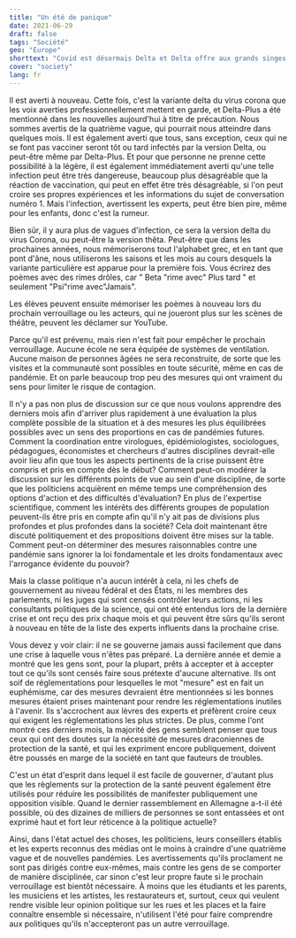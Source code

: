 ```yaml
---
title: "Un été de panique"
date: 2021-06-29
draft: false
tags: "Société"
geo: "Europe"
shorttext: "Covid est désormais Delta et Delta offre aux grands singes la possibilité de semer à nouveau la panique dans la meute."
cover: "society"
lang: fr
---
```


Il est averti à nouveau. Cette fois, c'est la variante delta du virus corona que les voix averties professionnellement mettent en garde, et Delta-Plus a été mentionné dans les nouvelles aujourd'hui à titre de précaution. Nous sommes avertis de la quatrième vague, qui pourrait nous atteindre dans quelques mois. Il est également averti que tous, sans exception, ceux qui ne se font pas vacciner seront tôt ou tard infectés par la version Delta, ou peut-être même par Delta-Plus. Et pour que personne ne prenne cette possibilité à la légère, il est également immédiatement averti qu'une telle infection peut être très dangereuse, beaucoup plus désagréable que la réaction de vaccination, qui peut en effet être très désagréable, si l'on peut croire ses propres expériences et les informations du sujet de conversation numéro 1. Mais l'infection, avertissent les experts, peut être bien pire, même pour les enfants, donc c'est la rumeur.

Bien sûr, il y aura plus de vagues d'infection, ce sera la version delta du virus Corona, ou peut-être la version thêta. Peut-être que dans les prochaines années, nous mémoriserons tout l'alphabet grec, et en tant que pont d'âne, nous utiliserons les saisons et les mois au cours desquels la variante particulière est apparue pour la première fois. Vous écrirez des poèmes avec des rimes drôles, car " Beta "rime avec" Plus tard " et seulement "Psi"rime avec"Jamais".

Les élèves peuvent ensuite mémoriser les poèmes à nouveau lors du prochain verrouillage ou les acteurs, qui ne joueront plus sur les scènes de théâtre, peuvent les déclamer sur YouTube.

Parce qu'il est prévenu, mais rien n'est fait pour empêcher le prochain verrouillage. Aucune école ne sera équipée de systèmes de ventilation. Aucune maison de personnes âgées ne sera reconstruite, de sorte que les visites et la communauté sont possibles en toute sécurité, même en cas de pandémie. Et on parle beaucoup trop peu des mesures qui ont vraiment du sens pour limiter le risque de contagion.

Il n'y a pas non plus de discussion sur ce que nous voulons apprendre des derniers mois afin d'arriver plus rapidement à une évaluation la plus complète possible de la situation et à des mesures les plus équilibrées possibles avec un sens des proportions en cas de pandémies futures. Comment la coordination entre virologues, épidémiologistes, sociologues, pédagogues, économistes et chercheurs d'autres disciplines devrait-elle avoir lieu afin que tous les aspects pertinents de la crise puissent être compris et pris en compte dès le début? Comment peut-on modérer la discussion sur les différents points de vue au sein d'une discipline, de sorte que les politiciens acquièrent en même temps une compréhension des options d'action et des difficultés d'évaluation? En plus de l'expertise scientifique, comment les intérêts des différents groupes de population peuvent-ils être pris en compte afin qu'il n'y ait pas de divisions plus profondes et plus profondes dans la société? Cela doit maintenant être discuté politiquement et des propositions doivent être mises sur la table. Comment peut-on déterminer des mesures raisonnables contre une pandémie sans ignorer la loi fondamentale et les droits fondamentaux avec l'arrogance évidente du pouvoir?

Mais la classe politique n'a aucun intérêt à cela, ni les chefs de gouvernement au niveau fédéral et des États, ni les membres des parlements, ni les juges qui sont censés contrôler leurs actions, ni les consultants politiques de la science, qui ont été entendus lors de la dernière crise et ont reçu des prix chaque mois et qui peuvent être sûrs qu'ils seront à nouveau en tête de la liste des experts influents dans la prochaine crise.

Vous devez y voir clair: il ne se gouverne jamais aussi facilement que dans une crise à laquelle vous n'êtes pas préparé. La dernière année et demie a montré que les gens sont, pour la plupart, prêts à accepter et à accepter tout ce qu'ils sont censés faire sous prétexte d'aucune alternative. Ils ont soif de réglementations pour lesquelles le mot "mesure" est en fait un euphémisme, car des mesures devraient être mentionnées si les bonnes mesures étaient prises maintenant pour rendre les réglementations inutiles à l'avenir. Ils s'accrochent aux lèvres des experts et préfèrent croire ceux qui exigent les réglementations les plus strictes. De plus, comme l'ont montré ces derniers mois, la majorité des gens semblent penser que tous ceux qui ont des doutes sur la nécessité de mesures draconiennes de protection de la santé, et qui les expriment encore publiquement, doivent être poussés en marge de la société en tant que fauteurs de troubles.

C'est un état d'esprit dans lequel il est facile de gouverner, d'autant plus que les règlements sur la protection de la santé peuvent également être utilisés pour réduire les possibilités de manifester publiquement une opposition visible. Quand le dernier rassemblement en Allemagne a-t-il été possible, où des dizaines de milliers de personnes se sont entassées et ont exprimé haut et fort leur réticence à la politique actuelle?

Ainsi, dans l'état actuel des choses, les politiciens, leurs conseillers établis et les experts reconnus des médias ont le moins à craindre d'une quatrième vague et de nouvelles pandémies. Les avertissements qu'ils proclament ne sont pas dirigés contre eux-mêmes, mais contre les gens de se comporter de manière disciplinée, car sinon c'est leur propre faute si le prochain verrouillage est bientôt nécessaire. À moins que les étudiants et les parents, les musiciens et les artistes, les restaurateurs et, surtout, ceux qui veulent rendre visible leur opinion politique sur les rues et les places et la faire connaître ensemble si nécessaire, n'utilisent l'été pour faire comprendre aux politiques qu'ils n'accepteront pas un autre verrouillage.
